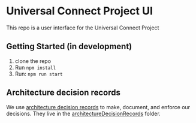 # Universal Connect Project UI

This repo is a user interface for the Universal Connect Project

## Getting Started (in development)

1. clone the repo
1. Run `npm install`
1. Run: `npm run start`

## Architecture decision records

We use [architecture decision records](https://adr.github.io/) to make, document, and enforce our decisions. They live in the [architectureDecisionRecords](https://github.com/Universal-Connect-Project/ucw-app/tree/main/architectureDecisionRecords) folder.
